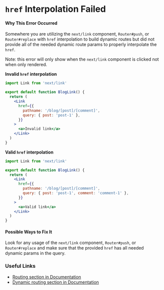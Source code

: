 <!-- alex ignore failed -->

# `href` Interpolation Failed

#### Why This Error Occurred

Somewhere you are utilizing the `next/link` component, `Router#push`, or `Router#replace` with `href` interpolation to build dynamic routes but did not provide all of the needed dynamic route params to properly interpolate the `href`.

Note: this error will only show when the `next/link` component is clicked not when only rendered.

**Invalid `href` interpolation**

```jsx
import Link from 'next/link'

export default function BlogLink() {
  return (
    <Link
      href={{
        pathname: '/blog/[post]/[comment]',
        query: { post: 'post-1' },
      }}
    >
      <a>Invalid link</a>
    </Link>
  )
}
```

**Valid `href` interpolation**

```jsx
import Link from 'next/link'

export default function BlogLink() {
  return (
    <Link
      href={{
        pathname: '/blog/[post]/[comment]',
        query: { post: 'post-1', comment: 'comment-1' },
      }}
    >
      <a>Valid link</a>
    </Link>
  )
}
```

#### Possible Ways to Fix It

Look for any usage of the `next/link` component, `Router#push`, or `Router#replace` and make sure that the provided `href` has all needed dynamic params in the query.

### Useful Links

- [Routing section in Documentation](https://nextjs.org/docs/routing/introduction)
- [Dynamic routing section in Documentation](https://nextjs.org/docs/routing/dynamic-routes)
